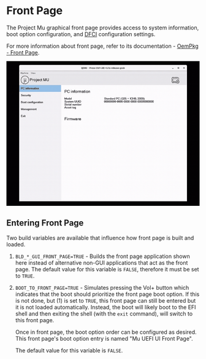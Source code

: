# Front Page

The Project Mu graphical front page provides access to system information, boot option configuration, and
[DFCI](https://github.com/microsoft/mu_feature_dfci) configuration settings.

For more information about front page, refer to its documentation -
[OemPkg - Front Page](https://github.com/microsoft/mu_oem_sample/blob/HEAD/Docs/OemPkg.md).

![Front page in Q35](mu_frontpage.gif)

## Entering Front Page

Two build variables are available that influence how front page is built and loaded.

1. `BLD_*_GUI_FRONT_PAGE=TRUE` - Builds the front page application shown here instead of alternative non-GUI
   applications that act as the front page. The default value for this variable is `FALSE`, therefore it must be set
   to `TRUE`.
2. `BOOT_TO_FRONT_PAGE=TRUE` - Simulates pressing the Vol+ button which indicates that the boot should prioritize the
   front page boot option. If this is not done, but (1) is set to `TRUE`, this front page can still be entered but it
   is not loaded automatically. Instead, the boot will likely boot to the EFI shell and then exiting the shell (with
   the `exit` command), will switch to this front page.

   Once in front page, the boot option order can be configured as desired. This front page's boot option entry is named
   "Mu UEFI UI Front Page".

   The default value for this variable is `FALSE`.
